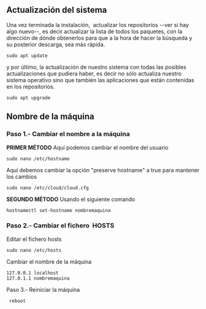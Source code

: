 ## Actualización del sistema
Una vez terminada la instalación,  actualizar los repositorios --ver si hay algo nuevo--, es decir actualizar la lista de todos los paquetes, con la dirección de dónde obtenerlos para que a la hora de hacer la búsqueda y su posterior descarga, sea más rápida.
```
sudo apt update
````
y por último, la actualización de nuestro sistema con todas las posibles actualizaciones que pudiera haber, es decir no sólo actualiza nuestro sistema operativo sino que también las aplicaciones que están contenidas en los repositorios.
```
sudo apt upgrade
```
## Nombre de la máquina
### Paso 1.- Cambiar el nombre a la máquina
**PRIMER MÉTODO**
Aquí podemos cambiar el nombre del usuario
```
sudo nano /etc/hostname
```
Aquí debemos cambiar la opción "preserve hostname" a true para mantener los cambios
```
sudo nano /etc/cloud/cloud.cfg
```
**SEGUNDO MÉTODO**
Usando el siguiente comando
```
hostnamectl set-hostname nombremaquina
```
### Paso 2.- Cambiar el fichero  HOSTS
Editar el fichero hosts
```
sudo nano /etc/hosts
```
Cambiar el nombre de la máquina
```
127.0.0.1 localhost
127.0.1.1 nombremaquina
```
Paso 3.- Reiniciar la máquina
```
 reboot
```